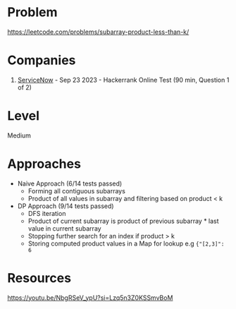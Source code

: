 # Problem

https://leetcode.com/problems/subarray-product-less-than-k/

# Companies

1. [ServiceNow](https://www.servicenow.com/) - Sep 23 2023 - Hackerrank Online Test (90 min, Question 1 of 2)

# Level

Medium

# Approaches

- Naive Approach (6/14 tests passed)
  - Forming all contiguous subarrays
  - Product of all values in subarray and filtering based on product < k
- DP Approach (9/14 tests passed)
  - DFS iteration
  - Product of current subarray is product of previous subarray * last value in current subarray
  - Stopping further search for an index if product > k
  - Storing computed product values in a Map for lookup e.g ```{"[2,3]": 6```

# Resources

https://youtu.be/NbgRSeV_ypU?si=Lzq5n3Z0KSSmvBoM
